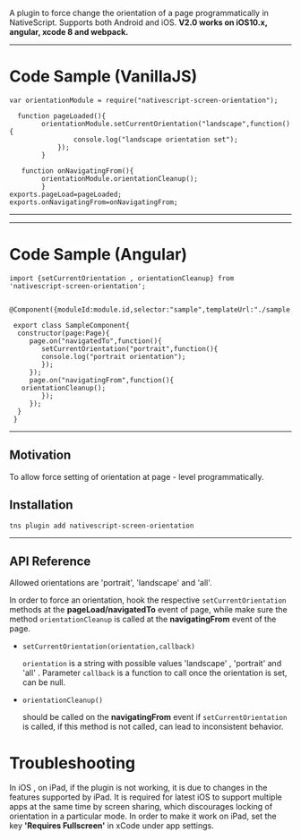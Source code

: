 

A plugin to force change the orientation of a page programmatically in NativeScript. Supports both Android and iOS. **V2.0 works on iOS10.x, angular, xcode 8 and  webpack.**

---------------------------

Code Sample (VanillaJS)
===========

  
   

    var orientationModule = require("nativescript-screen-orientation");
        
      function pageLoaded(){
            orientationModule.setCurrentOrientation("landscape",function(){
                    console.log("landscape orientation set");
                });
            }
           
       function onNavigatingFrom(){
            orientationModule.orientationCleanup();
            }
    exports.pageLoad=pageLoaded;
    exports.onNavigatingFrom=onNavigatingFrom;


----------

---------------------------

Code Sample (Angular)
===========

  
   

    import {setCurrentOrientation , orientationCleanup} from 'nativescript-screen-orientation';
    
     @Component({moduleId:module.id,selector:"sample",templateUrl:"./sample.component.html"})
        
     export class SampleComponent{
      constructor(page:Page){
         page.on("navigatedTo",function(){
            setCurrentOrientation("portrait",function(){
            console.log("portrait orientation");
            });
         });
         page.on("navigatingFrom",function(){
       orientationCleanup();
            });
         });
      }
     }
          
      




----------


Motivation
-------------
 To allow force setting of orientation at  page - level programmatically.



Installation
-------------------

    tns plugin add nativescript-screen-orientation

----------


API Reference
-------------
Allowed orientations are 'portrait', 'landscape' and 'all'.

In order to force an orientation, hook the respective `setCurrentOrientation`  methods at the **pageLoad/navigatedTo** event of page, while make sure the method `orientationCleanup` is called at the **navigatingFrom** event of the page.

 

 - `setCurrentOrientation(orientation,callback)`

      
      `orientation` is a string with possible values 'landscape' , 'portrait' and  'all' . Parameter `callback`  is a function to call once the orientation is set, can be null.

 - `orientationCleanup()`

      should be called on the **navigatingFrom** event if `setCurrentOrientation` is called, if this method is not called, can lead to inconsistent behavior.
          

Troubleshooting
=============

In iOS , on iPad, if the plugin is not working, it is due to changes in the features supported by iPad. It is required for latest iOS to support multiple apps at the same time by screen sharing, which discourages locking of orientation in a particular mode. In order to make it work on iPad, set the key **'Requires Fullscreen'** in xCode under app settings.

